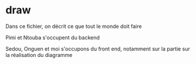 # draw
Dans ce fichier, on décrit ce que tout le monde doit faire

Pimi et Ntouba s'occupent du backend 

Sedou, Onguen et moi s'occupons du front end, notamment sur  la partie sur la réalisation du diagramme
